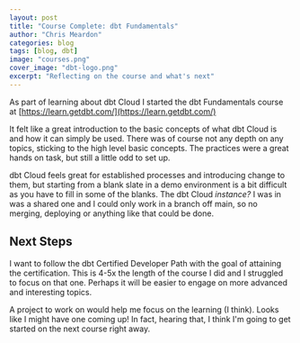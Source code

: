 ```yaml
---
layout: post
title: "Course Complete: dbt Fundamentals"
author: "Chris Meardon"
categories: blog
tags: [blog, dbt]
image: "courses.png"
cover_image: "dbt-logo.png"
excerpt: "Reflecting on the course and what's next"
---
```


As part of learning about dbt Cloud I started the dbt Fundamentals course at [https://learn.getdbt.com/](https://learn.getdbt.com/)

It felt like a great introduction to the basic concepts of what dbt Cloud is and how it can simply be used. There was of course not any depth on any topics, sticking to the high level basic concepts. The practices were a great hands on task, but still a little odd to set up.

dbt Cloud feels great for established processes and introducing change to them, but starting from a blank slate in a demo environment is a bit difficult as you have to fill in some of the blanks. The dbt Cloud _instance?_ I was in was a shared one and I could only work in a branch off main, so no merging, deploying or anything like that could be done.

## Next Steps

I want to follow the dbt Certified Developer Path with the goal of attaining the certification. This is 4-5x the length of the course I did and I struggled to focus on that one. Perhaps it will be easier to engage on more advanced and interesting topics.

A project to work on would help me focus on the learning (I think). Looks like I might have one coming up! In fact, hearing that, I think I'm going to get started on the next course right away.
